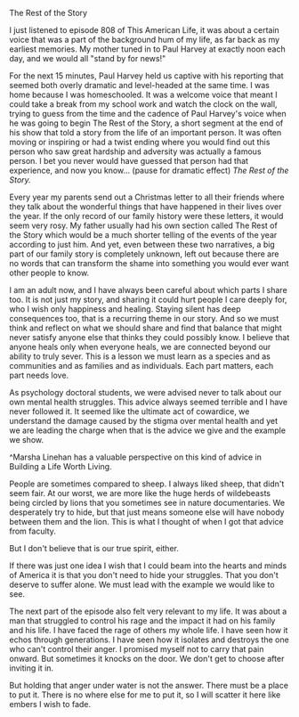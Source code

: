 The Rest of the Story

I just listened to episode 808 of This American Life, it was about a certain voice that was a part of the background hum of my life, as far back as my earliest memories. My mother tuned in to Paul Harvey at exactly noon each day, and we would all "stand by for news!"

For the next 15 minutes, Paul Harvey held us captive with his reporting that seemed both overly dramatic and level-headed at the same time. I was home because I was homeschooled. It was a welcome voice that meant I could take a break from my school work and watch the clock on the wall, trying to guess from the time and the cadence of Paul Harvey's voice when he was going to begin The Rest of the Story, a short segment at the end of his show that told a story from the life of an important person. It was often moving or inspiring or had a twist ending where you would find out this person who saw great hardship and adversity was actually a famous person. I bet you never would have guessed that person had that experience, and now you know... (pause for dramatic effect) *The Rest of the Story.*

Every year my parents send out a Christmas letter to all their friends where they talk about the wonderful things that have happened in their lives over the year. If the only record of our family history were these letters, it would seem very rosy. My father usually had his own section called The Rest of the Story which would be a much shorter telling of the events of the year according to just him. And yet, even between these two narratives, a big part of our family story is completely unknown, left out because there are no words that can transform the shame into something you would ever want other people to know.

I am an adult now, and I have always been careful about which parts I share too. It is not just my story, and sharing it could hurt people I care deeply for, who I wish only happiness and healing. Staying silent has deep consequences too, that is a recurring theme in our story. And so we must think and reflect on what we should share and find that balance that might never satisfy anyone else that thinks they could possibly know. I believe that anyone heals only when everyone heals, we are connected beyond our ability to truly sever. This is a lesson we must learn as a species and as communities and as families and as individuals. Each part matters, each part needs love.

As psychology doctoral students, we were advised never to talk about our own mental health struggles. This advice always seemed terrible and I have never followed it. It seemed like the ultimate act of cowardice, we understand the damage caused by the stigma over mental health and yet we are leading the charge when that is the advice we give and the example we show. 

^Marsha Linehan has a valuable perspective on this kind of advice in Building a Life Worth Living.

People are sometimes compared to sheep. I always liked sheep, that didn't seem fair. At our worst, we are more like the huge herds of wildebeasts being circled by lions that you sometimes see in nature documentaries. We desperately try to hide, but that just means someone else will have nobody between them and the lion. This is what I thought of when I got that advice from faculty. 

But I don't believe that is our true spirit, either. 

If there was just one idea I wish that I could beam into the hearts and minds of America it is that you don't need to hide your struggles. That you don't deserve to suffer alone. We must lead with the example we would like to see.

The next part of the episode also felt very relevant to my life. It was about a man that struggled to control his rage and the impact it had on his family and his life. I have faced the rage of others my whole life. I have seen how it echos through generations. I have seen how it isolates and destroys the one who can't control their anger. I promised myself not to carry that pain onward. But sometimes it knocks on the door. We don't get to choose after inviting it in.

But holding that anger under water is not the answer. There must be a place to put it. There is no where else for me to put it, so I will scatter it here like embers I wish to fade. 